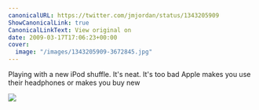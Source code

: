 ```yaml
---
canonicalURL: https://twitter.com/jmjordan/status/1343205909
ShowCanonicalLink: true
CanonicalLinkText: View original on
date: 2009-03-17T17:06:23+00:00
cover:
  image: "/images/1343205909-3672845.jpg"
---
```

Playing with a new iPod shuffle. It's neat. It's too bad Apple makes you use their headphones or makes you buy new 

![](/images/1343205909-3672845.jpg)